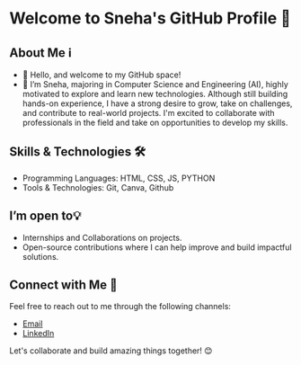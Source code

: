 # Welcome to Sneha's GitHub Profile 👋


## About Me ℹ️

- 👋 Hello, and welcome to my GitHub space!
- 🔭 I’m Sneha, majoring in Computer Science and Engineering (AI), highly motivated to explore and learn new technologies. Although still building hands-on experience, I have a strong desire to grow, take on challenges, and contribute to real-world projects. I'm excited to collaborate with professionals in the field and take on opportunities to develop my skills.

## Skills & Technologies 🛠️

- Programming Languages: HTML, CSS, JS, PYTHON
- Tools & Technologies: Git, Canva, Github

## I’m open to💡

- Internships and Collaborations on projects.
- Open-source contributions where I can help improve and build impactful solutions.


## Connect with Me 🤝

Feel free to reach out to me through the following channels:

- [Email](snehatiwari474@gmail.com)
- [LinkedIn](https://www.linkedin.com/in/iamsnehatiwari)

Let's collaborate and build amazing things together! 😊
